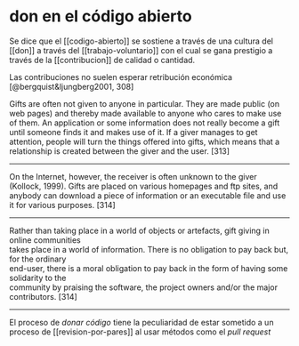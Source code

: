 # don en el código abierto
Se dice que el [[codigo-abierto]] se sostiene a través de una cultura del [[don]] a través del [[trabajo-voluntario]] con el cual se gana prestigio a través de la [[contribucion]] de calidad o cantidad.

Las contribuciones no suelen esperar retribución económica [@bergquist&ljungberg2001, 308] 

Gifts are often not given to anyone in particular. They are made public (on web  pages) and thereby made available to anyone who cares to make use of them. An application or some information does not really become a gift until someone finds it and makes use of it. If a giver manages to get attention, people will turn the things offered into gifts, which means that a relationship is created between the giver and the user. [313]

---

On the Internet, however, the receiver is often unknown to the giver (Kollock, 1999). Gifts are placed on various homepages and ftp sites, and anybody can download a piece of information or an executable file and use it for various purposes. [314]

---

Rather than taking place in a world of objects or artefacts, gift giving in online communities  
takes place in a world of information. There is no obligation to pay back but, for the ordinary  
end-user, there is a moral obligation to pay back in the form of having some solidarity to the  
community by praising the software, the project owners and/or the major contributors. [314]

---

El proceso de *donar código* tiene la peculiaridad de estar sometido a un proceso de [[revision-por-pares]] al usar métodos como el *pull request*